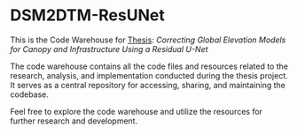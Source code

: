 # DSM2DTM-ResUNet

This is the Code Warehouse for [Thesis](http://resolver.tudelft.nl/uuid:8a314c3d-81ad-45e4-9b78-a00a3dae0a86): *Correcting Global Elevation Models for Canopy and Infrastructure Using a Residual U-Net*

The code warehouse contains all the code files and resources related to the research, analysis, and implementation conducted during the thesis project. It serves as a central repository for accessing, sharing, and maintaining the codebase.

Feel free to explore the code warehouse and utilize the resources for further research and development.
